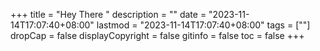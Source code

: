 +++
title = "Hey There "
description = ""
date = "2023-11-14T17:07:40+08:00"
lastmod = "2023-11-14T17:07:40+08:00"
tags = [""]
dropCap = false
displayCopyright = false
gitinfo = false
toc = false
+++